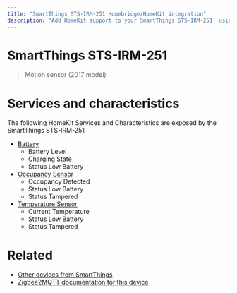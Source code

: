 ```yaml
---
title: "SmartThings STS-IRM-251 Homebridge/HomeKit integration"
description: "Add HomeKit support to your SmartThings STS-IRM-251, using Homebridge, Zigbee2MQTT and homebridge-z2m."
---
```

<!---
This file has been GENERATED using src/docgen/docgen.ts
DO NOT EDIT THIS FILE MANUALLY!
-->
# SmartThings STS-IRM-251
> Motion sensor (2017 model)


# Services and characteristics
The following HomeKit Services and Characteristics are exposed by
the SmartThings STS-IRM-251

* [Battery](../../battery.md)
  * Battery Level
  * Charging State
  * Status Low Battery
* [Occupancy Sensor](../../sensors.md)
  * Occupancy Detected
  * Status Low Battery
  * Status Tampered
* [Temperature Sensor](../../sensors.md)
  * Current Temperature
  * Status Low Battery
  * Status Tampered


# Related
* [Other devices from SmartThings](../index.md#smartthings)
* [Zigbee2MQTT documentation for this device](https://www.zigbee2mqtt.io/devices/STS-IRM-251.html)